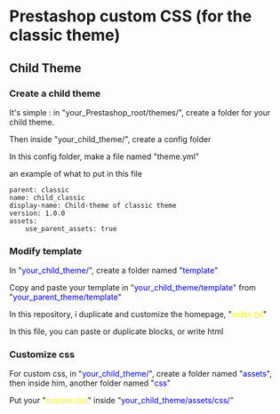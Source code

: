 
<h1>Prestashop custom CSS (for the classic theme)</h1>

<h2>Child Theme</h2>

<h3>Create a child theme</h3>

<p>It's simple : in "your_Prestashop_root/themes/", create a folder for your child theme. </p>

<p>Then inside "your_child_theme/", create a config folder</p>
<p>In this config folder, make a file named "theme.yml"</p>


an example of what to put in this file
```
parent: classic
name: child_classic
display-name: Child-theme of classic theme
version: 1.0.0
assets:
    use_parent_assets: true
```
<html>
<h3>Modify template</h3>

<p>In "<span style="color:blue">your_child_theme/</span>", create a folder named "<span style="color:blue">template</span>"</p>
<p>Copy and paste your template in "<span style="color:blue">your_child_theme/template</span>" from "<span style="color:blue">your_parent_theme/template</span>"</p>
<p>In this repository, i duplicate and customize the homepage, "<span style="color:yellow">index.tpl</span>"</p>

<p>In this file, you can paste or duplicate blocks, or write html<p>

<h3>Customize css</h3>

<p>For custom css, in "<span style="color:blue">your_child_theme/</span>", create a folder named "<span style="color:blue">assets</span>", then inside him, another folder named "<span style="color:blue">css</span>"</p>
<p>Put your "<span style="color:yellow">custom.css</span>" inside "<span style="color:blue">your_child_theme/assets/css/</span>"</p>
</html>
